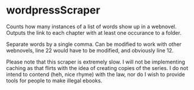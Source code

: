 # wordpressScraper
Counts how many instances of a list of words show up in a webnovel. Outputs the link to each chapter with at least one occurance to a folder.

Separate words by a single comma.
Can be modified to work with other webnovels, line 22 would have to be modified, and obviously line 12.

Please note that this scraper is extremely slow. I will not be implementing caching as that flirts with the idea of creating copies of the series. I do not intend to contend (heh, nice rhyme) with the law, nor do I wish to provide tools for people to make illegal ebooks. 
